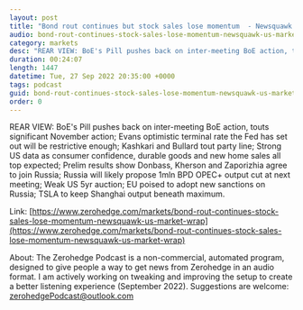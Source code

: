 ```yaml
---
layout: post
title: "Bond rout continues but stock sales lose momentum  - Newsquawk US Market Wrap"
audio: bond-rout-continues-stock-sales-lose-momentum-newsquawk-us-market-wrap-0
category: markets
desc: "REAR VIEW: BoE's Pill pushes back on inter-meeting BoE action, touts significant November action; Evans optimistic terminal rate the Fed has set out will be restrictive enough; Kashkari and Bullard tout party line; Strong US data as consumer confidence, durable goods and new home sales all top expected; Prelim results show Donbass, Kherson and Zaporizhia agree to join Russia; Russia will likely propose 1mln BPD OPEC+ output cut at next meeting; Weak US 5yr auction; EU poised to adopt new sanctions on Russia; TSLA to keep Shanghai output beneath maximum."
duration: 00:24:07
length: 1447
datetime: Tue, 27 Sep 2022 20:35:00 +0000
tags: podcast
guid: bond-rout-continues-stock-sales-lose-momentum-newsquawk-us-market-wrap-0
order: 0
---
```

REAR VIEW: BoE's Pill pushes back on inter-meeting BoE action, touts significant November action; Evans optimistic terminal rate the Fed has set out will be restrictive enough; Kashkari and Bullard tout party line; Strong US data as consumer confidence, durable goods and new home sales all top expected; Prelim results show Donbass, Kherson and Zaporizhia agree to join Russia; Russia will likely propose 1mln BPD OPEC+ output cut at next meeting; Weak US 5yr auction; EU poised to adopt new sanctions on Russia; TSLA to keep Shanghai output beneath maximum.

Link: [https://www.zerohedge.com/markets/bond-rout-continues-stock-sales-lose-momentum-newsquawk-us-market-wrap](https://www.zerohedge.com/markets/bond-rout-continues-stock-sales-lose-momentum-newsquawk-us-market-wrap)

About: The Zerohedge Podcast is a non-commercial, automated program, designed to give people a way to get news from Zerohedge in an audio format.  I am actively working on tweaking and improving the setup to create a better listening experience (September 2022).  Suggestions are welcome: [zerohedgePodcast@outlook.com](mailto:zerohedgePodcast@outlook.com)